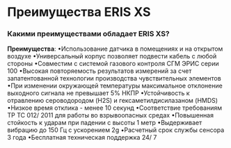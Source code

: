 # Преимущества ERIS XS
### Какими преимуществами обладает ERIS XS?

**Преимущества**:
•Использование датчика в помещениях и на открытом воздухе
•Универсальный корпус позволяет подвести кабель с любой стороны
•Совместим с системой газового контроля СГМ ЭРИС серии 100
•Высокая повторяемость результатов измерений за счет запатентованной технологии производства чувствительных элементов
•При изменении окружающей температуры максимальное отклонение выходного сигнала не превышает 5% НКПР
•Устойчивость к отравлению сероводородом (H2S) и гексаметилдисилазаном (HMDS)
•Низкое время отклика - менее 10 секунд
•Соответствие требованиям ТP TC 012/ 2011 для работы во взрывоопасных средах
•Повышенная стойкость к ударам при падении с высоты 1 метр
•Выдерживает вибрацию до 150 Гц с ускорением 2g
•Расчетный срок службы сенсора 3 года
•Бесплатная техническая поддержка 24/ 7